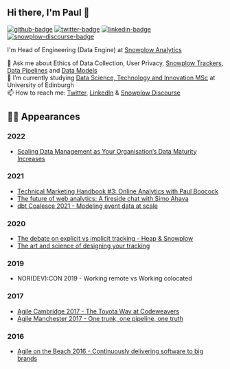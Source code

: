 ## Hi there, I'm Paul 👋

[![github-badge]][github-url] [![twitter-badge]][twitter-url] [![linkedin-badge]][linkedin-url] [![snowplow-discourse-badge]][snowplow-discourse-url] 

I'm Head of Engineering (Data Engine) at [Snowplow Analytics](https://github.com/snowplow/)

💬 Ask me about Ethics of Data Collection, User Privacy, [Snowplow Trackers](https://docs.snowplowanalytics.com/docs/collecting-data/collecting-from-own-applications/), [Data Pipelines](https://docs.snowplowanalytics.com/docs/getting-started-on-snowplow-open-source/setup-snowplow-on-aws/) and [Data Models](https://docs.snowplowanalytics.com/docs/modeling-your-data/)  
🌱 I’m currently studying [Data Science, Technology and Innovation MSc](https://www.ed.ac.uk/bayes/about-us/our-work/education/data-science-technology-and-innovation) at University of Edinburgh  
📫 How to reach me: [Twitter](https://twitter.com/paul_boocock), [LinkedIn](https://www.linkedin.com/in/pboocock/) & [Snowplow Discourse](https://discourse.snowplowanalytics.com/u/paulboocock)

## 🧑‍🏫 Appearances

### 2022
- [Scaling Data Management as Your Organisation’s Data Maturity Increases](https://panelist.com/event/cdo-uk-live-series-february-edition-2022/live)

### 2021
- [Technical Marketing Handbook #3: Online Analytics with Paul Boocock](https://www.teamsimmer.com/2021/07/27/online-analytics-with-paul-boocock/)
- [The future of web analytics: A fireside chat with Simo Ahava](https://vimeo.com/563786449)
- [dbt Coalesce 2021 - Modeling event data at scale](https://www.youtube.com/watch?v=H6Q-dtQ7xdM)

### 2020
- [The debate on explicit vs implicit tracking - Heap & Snowplow](https://vimeo.com/476458818)
- [The art and science of designing your tracking](https://vimeo.com/475924734)

### 2019
- NOR(DEV):CON 2019 - Working remote vs Working colocated

### 2017
- [Agile Cambridge 2017 - The Toyota Way at Codeweavers](https://www.infoq.com/news/2017/10/toyota-way-codeweavers/)
- [Agile Manchester 2017 - One trunk, one pipeline, one truth](https://agilemanchester.net/2017/sessions/index.php?session=36)

### 2016
- [Agile on the Beach 2016 - Continuously delivering software to big brands](https://agileonthebeach.com/sessions/2016/continuously-delivering-software-big-brands-paul-boocock-software-delivery-2016/)

[github-badge]: https://img.shields.io/static/v1?style=flat&label=GitHub&message=paulboocock&color=333&labelColor=9ba0aa&logo=github
[github-url]: https://github.com/paulboocock
[twitter-badge]: https://img.shields.io/static/v1?style=flat&label=Twitter&message=@paul_boocock&color=55acee&labelColor=9ba0aa&logo=twitter
[twitter-url]: https://twitter.com/paul_boocock
[linkedin-badge]: https://img.shields.io/static/v1?style=flat&label=LinkedIn&message=pboocock&color=0077b5&labelColor=9ba0aa&logo=linkedin
[linkedin-url]: https://www.linkedin.com/in/pboocock/
[snowplow-discourse-badge]: https://img.shields.io/static/v1?style=flat&label=Snowplow&message=Discourse&color=6638b8&labelColor=9ba0aa&logo=data:image/png;base64,iVBORw0KGgoAAAANSUhEUgAAABAAAAAQCAMAAAAoLQ9TAAAAeFBMVEVMaXGXANeYANeXANZbAJmXANeUANSQAM+XANeMAMpaAJhZAJeZANiXANaXANaOAM2WANVnAKWXANZ9ALtmAKVaAJmXANZaAJlXAJZdAJxaAJlZAJdbAJlbAJmQAM+UANKZANhhAJ+EAL+BAL9oAKZnAKVjAKF1ALNBd8J1AAAAKHRSTlMAa1hWXyteBTQJIEwRgUh2JjJon21wcBgNfmc+JlOBQjwezWF2l5dXzkW3/wAAAHpJREFUeNokhQOCA1EAxTL85hi7dXv/E5YPCYBq5DeN4pcqV1XbtW/xTVMIMAZE0cBHEaZhBmIQwCFofeprPUHqjmD/+7peztd62dWQRkvrQayXkn01f/gWp2CrxfjY7rcZ5V7DEMDQgmEozFpZqLUYDsNwOqbnMLwPAJEwCopZxKttAAAAAElFTkSuQmCC
[snowplow-discourse-url]: https://discourse.snowplowanalytics.com/u/paulboocock
